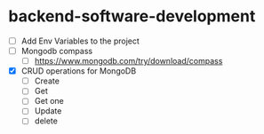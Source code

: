 # backend-software-development
- [ ] Add Env Variables to the project
- [ ] Mongodb compass
  - [ ] https://www.mongodb.com/try/download/compass
- [x] CRUD operations for MongoDB
  - [ ] Create
  - [ ] Get
  - [ ] Get one
  - [ ] Update
  - [ ] delete
